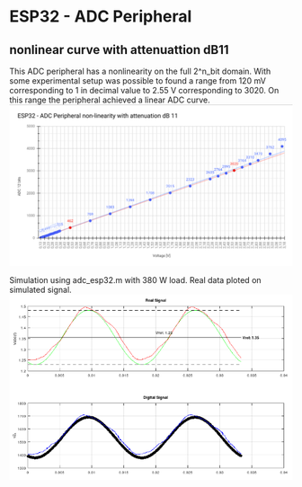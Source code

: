 # ESP32 - ADC Peripheral 
## nonlinear curve with attenuattion dB11
This ADC peripheral has a nonlinearity on the full 2^n_bit domain. With some experimental setup was possible to found a range from 120 mV corresponding to 1 in decimal value to 2.55 V corresponding to 3020. On this range the peripheral achieved a linear ADC curve.
![esp32_dB11](esp32-adc_dB11_curve.png)

Simulation using adc_esp32.m with 380 W load. Real data ploted on simulated signal.
![simulation1](simulation_1.png)